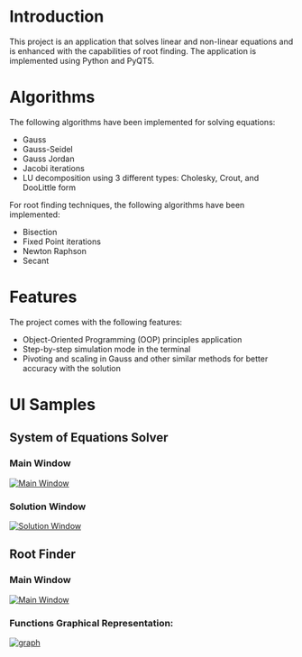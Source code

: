 # Introduction
This project is an application that solves linear and non-linear equations and is enhanced with the capabilities of root finding. The application is implemented using Python and PyQT5.

# Algorithms
The following algorithms have been implemented for solving equations:

- Gauss
- Gauss-Seidel
- Gauss Jordan
- Jacobi iterations
- LU decomposition using 3 different types: Cholesky, Crout, and DooLittle form  

For root finding techniques, the following algorithms have been implemented:

- Bisection
- Fixed Point iterations
- Newton Raphson
- Secant

# Features
The project comes with the following features:

- Object-Oriented Programming (OOP) principles application
- Step-by-step simulation mode in the terminal
- Pivoting and scaling in Gauss and other similar methods for better accuracy with the solution

# UI Samples

## System of Equations Solver
### Main Window
[![Main Window](https://www.linkpicture.com/q/EquationSolver.png)](https://www.linkpicture.com/view.php?img=LPic63f3528c3f8ec379668824)
### Solution Window
[![Solution Window](https://www.linkpicture.com/q/Screenshot-2023-02-20-124545.png)](https://www.linkpicture.com/view.php?img=LPic63f3503f698d51923944698)

## Root Finder
### Main Window
[![Main Window](https://www.linkpicture.com/q/RootFinder.png)](https://www.linkpicture.com/view.php?img=LPic63f351ea718f81819546485)
### Functions Graphical Representation:
[![graph](https://www.linkpicture.com/q/graphical.png)](https://www.linkpicture.com/view.php?img=LPic63f35239da21985134616)
